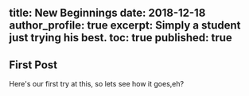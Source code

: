 title: New Beginnings
date:   2018-12-18
author_profile: true
excerpt: Simply a student just trying his best.
toc: true
published: true
---

## First Post

Here's our first try at this, so lets see how it goes,eh?
